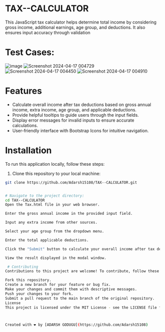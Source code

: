 # TAX--CALCULATOR

This JavaScript tax calculator helps determine total income by considering gross income, additional earnings, age group, and deductions. It also ensures input accuracy through validation
# Test Cases:
![image](https://github.com/Adarsh15108/TAX--CALCULATOR/assets/153951406/bc2203df-4708-4a92-8d83-76f8f0b614ba)
![Screenshot 2024-04-17 004729](https://github.com/Adarsh15108/TAX--CALCULATOR/assets/153951406/d4f91b87-8750-428d-baf8-39f66d3b65e3)
![Screenshot 2024-04-17 004450](https://github.com/Adarsh15108/TAX--CALCULATOR/assets/153951406/a7be8958-043f-43ef-9226-929393d2b10f)
![Screenshot 2024-04-17 004910](https://github.com/Adarsh15108/TAX--CALCULATOR/assets/153951406/b098d6a8-259b-4f9c-8567-656995c9dab7)



# Features

- Calculate overall income after tax deductions based on gross annual income, extra income, age group, and applicable deductions.
- Provide helpful tooltips to guide users through the input fields.
- Display error messages for invalid inputs to ensure accurate calculations.
- User-friendly interface with Bootstrap Icons for intuitive navigation.

# Installation

To run this application locally, follow these steps:

1. Clone this repository to your local machine:

```bash
git clone https://github.com/Adarsh15108/TAX--CALCULATOR.git


# Navigate to the project directory:
cd TAX--CALCULATOR
Open the Tax.html file in your web browser.

Enter the gross annual income in the provided input field.

Input any extra income from other sources.

Select your age group from the dropdown menu.

Enter the total applicable deductions.

Click the "Submit" button to calculate your overall income after tax deductions.

View the result displayed in the modal window.

 # Contributing
Contributions to this project are welcome! To contribute, follow these steps:

Fork this repository.
Create a new branch for your feature or bug fix.
Make your changes and commit them with descriptive messages.
Push your changes to your fork.
Submit a pull request to the main branch of the original repository.
License
This project is licensed under the MIT License - see the LICENSE file for details.



Created with ❤️ by [ADARSH GODUGU](https://github.com/Adarsh15108)


